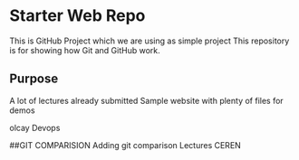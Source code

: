 # Starter Web Repo
This is GitHub Project which we are using as simple project
This repository is for showing how Git and GitHub work.

## Purpose
A lot of lectures already submitted
Sample website with plenty of files for demos

olcay
Devops

##GIT COMPARISION
Adding git comparison Lectures
CEREN